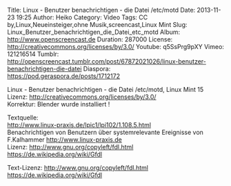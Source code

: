 Title: Linux - Benutzer benachrichtigen - die Datei /etc/motd
Date: 2013-11-23 19:25
Author: Heiko
Category: Video
Tags: CC by,Linux,Neueinsteiger,ohne Musik,screencast,Linux Mint
Slug: Linux_Benutzer_benachrichtigen_die_Datei_etc_motd
Album: http://www.openscreencast.de
Duration: 287000
License: http://creativecommons.org/licenses/by/3.0/
Youtube: q5SsPrg9pXY
Vimeo: 121216514
Tumblr: http://openscreencast.tumblr.com/post/67872021026/linux-benutzer-benachrichtigen-die-datei
Diaspora: https://pod.geraspora.de/posts/1712172

Linux - Benutzer benachrichtigen - die Datei /etc/motd, Linux Mint 15  
Lizenz: <http://creativecommons.org/licenses/by/3.0/>  
Korrektur: Blender wurde installiert !  
  
Textquelle:  
<http://www.linux-praxis.de/lpic1/lpi102/1.108.5.html>  
Benachrichtigen von Benutzern über systemrelevante Ereignisse von F.Kalhammer
<http://www.linux-praxis.de>  
Lizenz: <http://www.gnu.org/copyleft/fdl.html>
<https://de.wikipedia.org/wiki/Gfdl>  
  
Text-Lizenz: <http://www.gnu.org/copyleft/fdl.html>
<https://de.wikipedia.org/wiki/Gfdl>

